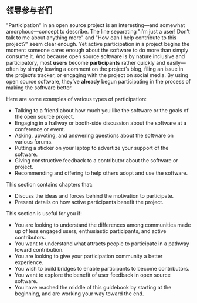 ## 领导参与者们

"Participation" in an open source project is an interesting—and somewhat amorphous—concept to
describe. The line separating "I’m just a user! Don’t talk to me about anything more" and "How can I
help contribute to this project?" seem clear enough. Yet active participation in a project begins the
moment someone cares enough about the software to do more than simply consume it. And
because open source software is by nature inclusive and participatory, most **users** become
**participants** rather quickly and easily—often by simply leaving a comment on the project’s blog,
filing an issue in the project’s tracker, or engaging with the project on social media. By using open
source software, they’ve **already** begun participating in the process of making the software better.

Here are some examples of various types of participation:

- Talking to a friend about how much you like the software or the goals of the open source
    project.
- Engaging in a hallway or booth-side discussion about the software at a conference or event.
- Asking, upvoting, and answering questions about the software on various forums.
- Putting a sticker on your laptop to advertize your support of the software.
- Giving constructive feedback to a contributor about the software or project.
- Recommending and offering to help others adopt and use the software.

This section contains chapters that:

- Discuss the ideas and forces behind the motivation to participate.
- Present details on how active participants benefit the project.

This section is useful for you if:

- You are looking to understand the differences among communities made up of less engaged
    users, enthusiastic participants, and active contributors.
- You want to understand what attracts people to participate in a pathway toward contribution.
- You are looking to give your participation community a better experience.
- You wish to build bridges to enable participants to become contributors.
- You want to explore the benefit of user feedback in open source software.
- You have reached the middle of this guidebook by starting at the beginning, and are working
    your way toward the end.
